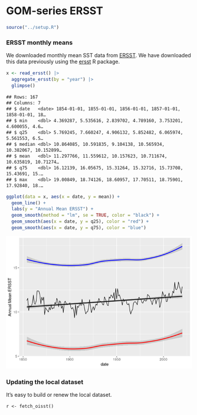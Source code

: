 GOM-series ERSST
================

``` r
source("../setup.R")
```

### ERSST monthly means

We downloaded monthly mean SST data from
[ERSST](https://www.ncei.noaa.gov/products/extended-reconstructed-sst).
We have downloaded this data previously using the
[ersst](https://github.com/BigelowLab/ersst) R package.

``` r
x <- read_ersst() |> 
  aggregate_ersst(by = "year") |>
  glimpse()
```

    ## Rows: 167
    ## Columns: 7
    ## $ date   <date> 1854-01-01, 1855-01-01, 1856-01-01, 1857-01-01, 1858-01-01, 18…
    ## $ min    <dbl> 4.369287, 5.535616, 2.839702, 4.789160, 3.753201, 4.600055, 4.6…
    ## $ q25    <dbl> 5.769245, 7.660247, 4.906132, 5.852482, 6.065974, 5.561553, 6.5…
    ## $ median <dbl> 10.864085, 10.591835, 9.104138, 10.565934, 10.382067, 10.152899…
    ## $ mean   <dbl> 11.297766, 11.559612, 10.157623, 10.711674, 10.635819, 10.71274…
    ## $ q75    <dbl> 16.12139, 16.05675, 15.31264, 15.32716, 15.73708, 15.43691, 15.…
    ## $ max    <dbl> 19.00849, 18.74126, 18.60957, 17.70511, 18.75901, 17.92840, 18.…

``` r
ggplot(data = x, aes(x = date, y = mean)) +
  geom_line() + 
  labs(y = "Annual Mean ERSST") + 
  geom_smooth(method = "lm", se = TRUE, color = "black") +
  geom_smooth(aes(x = date, y = q25), color = "red") + 
  geom_smooth(aes(x = date, y = q75), color = "blue")
```

![](README-ersst_files/figure-gfm/unnamed-chunk-3-1.png)<!-- -->

### Updating the local dataset

It’s easy to build or renew the local dataset.

    r <- fetch_oisst()
